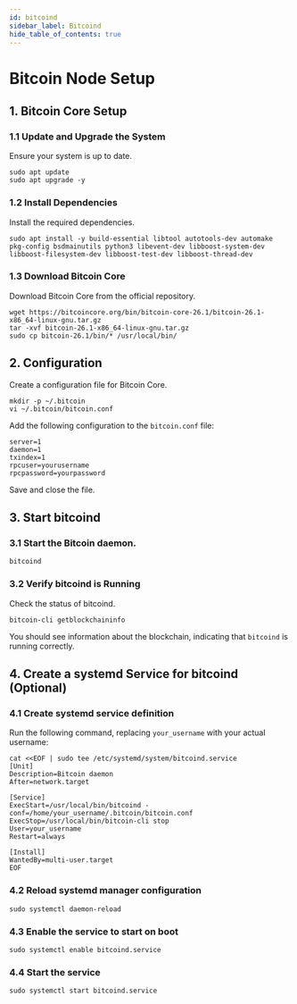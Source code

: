 ```yaml
---
id: bitcoind
sidebar_label: Bitcoind
hide_table_of_contents: true
---
```

# Bitcoin Node Setup

## 1. Bitcoin Core  Setup

### 1.1 Update and Upgrade the System

Ensure your system is up to date.

```
sudo apt update
sudo apt upgrade -y
```

### 1.2 Install Dependencies

Install the required dependencies.

```
sudo apt install -y build-essential libtool autotools-dev automake pkg-config bsdmainutils python3 libevent-dev libboost-system-dev libboost-filesystem-dev libboost-test-dev libboost-thread-dev
```

### 1.3 Download Bitcoin Core

Download Bitcoin Core from the official repository.

```
wget https://bitcoincore.org/bin/bitcoin-core-26.1/bitcoin-26.1-x86_64-linux-gnu.tar.gz
tar -xvf bitcoin-26.1-x86_64-linux-gnu.tar.gz
sudo cp bitcoin-26.1/bin/* /usr/local/bin/
```

## 2. Configuration

Create a configuration file for Bitcoin Core.

```
mkdir -p ~/.bitcoin
vi ~/.bitcoin/bitcoin.conf
```

Add the following configuration to the `bitcoin.conf` file:

```
server=1
daemon=1
txindex=1
rpcuser=yourusername
rpcpassword=yourpassword
```

Save and close the file.

## 3. Start bitcoind

### 3.1 Start the Bitcoin daemon.

```
bitcoind
```

### 3.2 Verify bitcoind is Running

Check the status of bitcoind.

```
bitcoin-cli getblockchaininfo
```

You should see information about the blockchain, indicating that `bitcoind` is running correctly.

## 4. Create a systemd Service for bitcoind (Optional)

### 4.1 Create systemd service definition
Run the following command, replacing `your_username` with your actual username:
```
cat <<EOF | sudo tee /etc/systemd/system/bitcoind.service
[Unit]
Description=Bitcoin daemon
After=network.target

[Service]
ExecStart=/usr/local/bin/bitcoind -conf=/home/your_username/.bitcoin/bitcoin.conf
ExecStop=/usr/local/bin/bitcoin-cli stop
User=your_username
Restart=always

[Install]
WantedBy=multi-user.target
EOF
```

### 4.2 Reload systemd manager configuration

```
sudo systemctl daemon-reload
```

### 4.3 Enable the service to start on boot

```
sudo systemctl enable bitcoind.service
```

### 4.4 Start the service

```
sudo systemctl start bitcoind.service
```